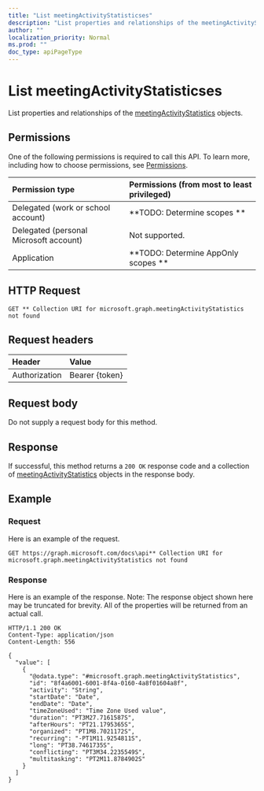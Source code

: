 ```yaml
---
title: "List meetingActivityStatisticses"
description: "List properties and relationships of the meetingActivityStatistics objects."
author: ""
localization_priority: Normal
ms.prod: ""
doc_type: apiPageType
---
```


# List meetingActivityStatisticses

List properties and relationships of the [meetingActivityStatistics](../resources/meetingactivitystatistics.md) objects.

## Permissions
One of the following permissions is required to call this API. To learn more, including how to choose permissions, see [Permissions](/concepts/permissions-reference.md).

|Permission type|Permissions (from most to least privileged)|
|:---|:---|
|Delegated (work or school account)|**TODO: Determine scopes **|
|Delegated (personal Microsoft account)|Not supported.|
|Application|**TODO: Determine AppOnly scopes **|

## HTTP Request
<!-- {
  "blockType": "ignored"
}
-->
``` http
GET ** Collection URI for microsoft.graph.meetingActivityStatistics not found
```

## Request headers
|Header|Value|
|:---|:---|
|Authorization|Bearer {token}|

## Request body
Do not supply a request body for this method.

## Response
If successful, this method returns a `200 OK` response code and a collection of [meetingActivityStatistics](../resources/meetingactivitystatistics.md) objects in the response body.

## Example

### Request
Here is an example of the request.
<!-- {
  "blockType": "request",
  "name": "get_meetingactivitystatistics"
}
-->
``` http
GET https://graph.microsoft.com/docs\api** Collection URI for microsoft.graph.meetingActivityStatistics not found
```

### Response
Here is an example of the response. Note: The response object shown here may be truncated for brevity. All of the properties will be returned from an actual call.
<!-- {
  "blockType": "response",
  "truncated": true,
  "@odata.type": "collection(microsoft.graph.meetingactivitystatistics)"
}
-->
``` http
HTTP/1.1 200 OK
Content-Type: application/json
Content-Length: 556

{
  "value": [
    {
      "@odata.type": "#microsoft.graph.meetingActivityStatistics",
      "id": "8f4a6001-6001-8f4a-0160-4a8f01604a8f",
      "activity": "String",
      "startDate": "Date",
      "endDate": "Date",
      "timeZoneUsed": "Time Zone Used value",
      "duration": "PT3M27.7161587S",
      "afterHours": "PT21.1795365S",
      "organized": "PT1M8.7021172S",
      "recurring": "-PT1M11.9254811S",
      "long": "PT38.7461735S",
      "conflicting": "PT3M34.2235549S",
      "multitasking": "PT2M11.8784902S"
    }
  ]
}
```

